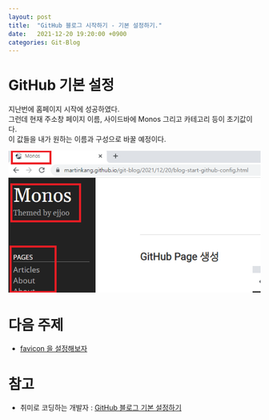 ```yaml
---
layout: post
title:  "GitHub 블로그 시작하기 - 기본 설정하기."
date:   2021-12-20 19:20:00 +0900
categories: Git-Blog
---
```



# GitHub 기본 설정  
지난번에 홈페이지 시작에 성공하였다.  
그런데 현재 주소창 페이지 이름, 사이드바에 Monos 그리고 카테고리 등이 초기값이다.  
이 값들을 내가 원하는 이름과 구성으로 바꿀 예정이다.  

![github-page](/assets/img/post-img/start-config/first-theme.png) 
  
# 다음 주제
- [favicon 을 설정해보자][favicon-link]
  
# 참고
- 취미로 코딩하는 개발자 : [GitHub 블로그 기본 설정하기][github-config-link]
 

[favicon-link]: /git-blog/2021/12/20/favicon.html
[github-config-link]: https://devinlife.com/howto%20github%20pages/blog-config/

 